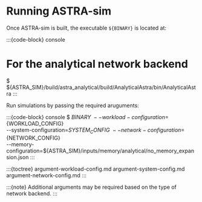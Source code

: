 # Running ASTRA-sim

Once ASTRA-sim is built, the executable `${BINARY}` is located at:

:::{code-block} console
# For the analytical network backend
$ ${ASTRA_SIM}/build/astra_analytical/build/AnalyticalAstra/bin/AnalyticalAstra
:::

Run simulations by passing the required aruguments:

:::{code-block} console
$ ${BINARY} \
  --workload-configuration=${WORKLOAD_CONFIG} \
  --system-configuration=${SYSTEM_CONFIG} \
  --network-configuration=${NETWORK_CONFIG} \
  --memory-configuration=${ASTRA_SIM}/inputs/memory/analytical/no_memory_expansion.json
:::

:::{toctree}
argument-workload-config.md
argument-system-config.md
argument-network-config.md
:::


:::{note}
Additional arguments may be required based on the type of network backend.
:::

